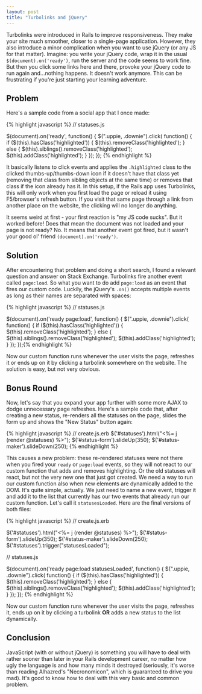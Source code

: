 ```yaml
---
layout: post
title: "Turbolinks and jQuery"
---
```


Turbolinks were introduced in Rails to improve responsiveness. They make
your site much smoother, closer to a single-page application. However, they also
introduce a minor complication when you want to use jQuery (or any JS for that
matter). Imagine: you write your jQuery code, wrap it in the usual
```$(document).on('ready')```, run the server and the code seems to work fine.
But then you click some links here and there, provoke your jQuery
code to run again and...nothing happens. It doesn't work anymore. This can be
frustrating if you're just starting your learning adventure.

<h2>Problem</h2>

Here's a sample code from a social app that I once made:

{% highlight javascript %}
// statuses.js

$(document).on('ready', function() {
  $(".uppie, .downie").click( function() {
    if ($(this).hasClass('highlighted')) {
      $(this).removeClass('highlighted');
    } else {
      $(this).siblings().removeClass('highlighted');
      $(this).addClass('highlighted');
    }
  });
});
{% endhighlight %}

It basically listens to click events and applies the ```.highlighted``` class to
the clicked thumbs-up/thumbs-down icon if it doesn't have that class yet
(removing that class from sibling objects at the same time) or removes that
class if the icon already has it. In this setup, if the Rails app uses
Turbolinks, this will only work when you first load the page or reload it using
F5/browser's refresh button. If you visit that same page through a link from
another place on the website, the clicking will no longer do anything.

It seems weird at first - your first reaction is "my JS code sucks". But it
worked before! Does that mean the document was not loaded and your page is not
ready? No. It means that another event got fired, but it wasn't your good ol'
friend ```(document).on('ready')```.

<h2>Solution</h2>

After encountering that problem and doing a short search, I found a relevant
question and answer on Stack Exchange. Turbolinks fire another event called
```page:load```. So what you want to do add ```page:load``` as an event that
fires our custom code. Luckily, the jQuery's ```.on()``` accepts multiple events
as long as their names are separated with spaces:

{% highlight javascript %}
// statuses.js

$(document).on('ready page:load', function() {
  $(".uppie, .downie").click( function() {
    if ($(this).hasClass('highlighted')) {
      $(this).removeClass('highlighted');
    } else {
      $(this).siblings().removeClass('highlighted');
      $(this).addClass('highlighted');
    }
  });
});{% endhighlight %}

Now our custom function runs whenever the user visits the page, refreshes it or
ends up on it by clicking a turbolink somewhere on the website. The solution is
easy, but not very obvious.

<h2>Bonus Round</h2>

Now, let's say that you expand your app further with some more AJAX to dodge
unnecessary page refreshes. Here's a sample code that, after creating a new
status, re-renders all the statuses on the page, slides the form up and shows
the "New Status" button again:

{% highlight javascript %}
// create.js.erb
$('#statuses').html("<%= j (render @statuses) %>");
$('#status-form').slideUp(350);
$('#status-maker').slideDown(250);
{% endhighlight %}

This causes a new problem: these re-rendered statuses were not there when you
fired your ```ready``` or ```page:load``` events, so they will not react
to our custom function that adds and removes highlighting. Or the old statuses
will react, but not the very new one that just got created. We need a way to
run our custom function also when new elements are dynamically added to the DOM.
It's quite simple, actually. We just need to name a new event, trigger it and
add it to the list that currently has our two events that already run our custom
function. Let's call it ```statusesLoaded```. Here are the final versions of
both files:

{% highlight javascript %}
// create.js.erb

$('#statuses').html("<%= j (render @statuses) %>");
$('#status-form').slideUp(350);
$('#status-maker').slideDown(250);
$('#statuses').trigger("statusesLoaded");


// statuses.js

$(document).on('ready page:load statusesLoaded', function() {
  $(".uppie, .downie").click( function() {
    if ($(this).hasClass('highlighted')) {
      $(this).removeClass('highlighted');
    } else {
      $(this).siblings().removeClass('highlighted');
      $(this).addClass('highlighted');
    }
  });
});
{% endhighlight %}

Now our custom function runs whenever the user visits the page, refreshes it,
ends up on it by clicking a turbolink <strong>OR</strong> adds a new status to
the list dynamically.

<h2>Conclusion</h2>

JavaScript (with or without jQuery) is something you will have to deal with
rather sooner than later in your Rails development career, no matter how ugly
the language is and how many minds it destroyed (seriously, it's worse than
reading Alhazred's "Necronomicon", which is guaranteed to drive you mad). It's
good to know how to deal with this very basic and common problem.

